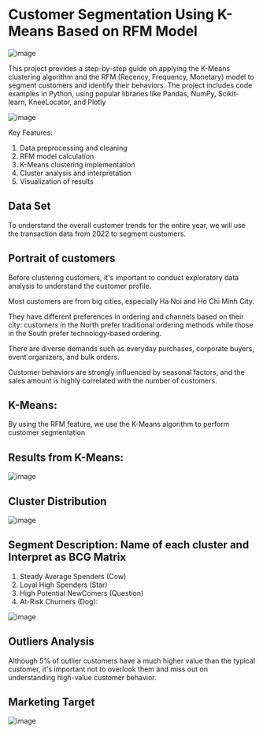 # Customer Segmentation Using K-Means Based on RFM Model
![image](https://github.com/user-attachments/assets/ccdd5c0f-2585-4d19-9875-f7c5f072ac9d)

This project provides a step-by-step guide on applying the K-Means clustering algorithm and the RFM (Recency, Frequency, Monetary) model to segment customers and identify their behaviors. The project includes code examples in Python, using popular libraries like Pandas, NumPy, Scikit-learn, KneeLocator, and Plotly

![image](https://github.com/user-attachments/assets/5b4208f1-6ac6-470c-84e4-93cd4798fbed)


Key Features:

1. Data preprocessing and cleaning
2. RFM model calculation
3. K-Means clustering implementation
4. Cluster analysis and interpretation
5. Visualization of results

## Data Set
To understand the overall customer trends for the entire year, we will use the transaction data from 2022 to segment customers.

## Portrait of customers

Before clustering customers, it's important to conduct exploratory data analysis to understand the customer profile. 

Most customers are from big cities, especially Ha Noi and Ho Chi Minh City. 

They have different preferences in ordering and channels based on their city: customers in the North prefer traditional ordering methods while those in the South prefer technology-based ordering. 

There are diverse demands such as everyday purchases, corporate buyers, event organizers, and bulk orders. 

Customer behaviors are strongly influenced by seasonal factors, and the sales amount is highly correlated with the number of customers.

## K-Means:
By using the RFM feature, we use the K-Means algorithm to perform customer segmentation

## Results from K-Means:
![image](https://github.com/user-attachments/assets/b22392db-f5c1-459a-ac6e-9c30035e8154)

## Cluster Distribution
![image](https://github.com/user-attachments/assets/da7c0212-330d-48ce-8c64-f026903e502e)

## Segment Description: Name of each cluster and Interpret as BCG Matrix
1. Steady Average Spenders (Cow)
2. Loyal High Spenders (Star)
3. High Potential NewComers (Question)
4. At-Risk Churners (Dog): 

![image](https://github.com/user-attachments/assets/dc8ff0e1-8945-4d5e-81ca-a4d05e0409ba)

## Outliers Analysis
Although 5% of outlier customers have a much higher value than the typical customer, it's important not to overlook them and miss out on understanding high-value customer behavior.

## Marketing Target
![image](https://github.com/user-attachments/assets/f22d297f-67aa-43f5-a8d8-ac525f3c930d)

